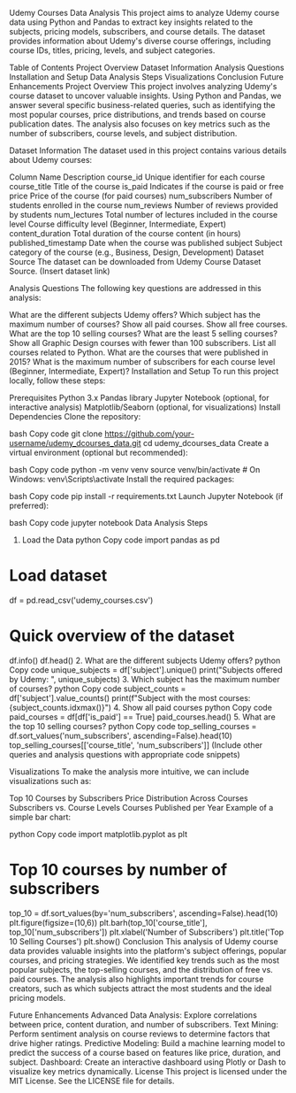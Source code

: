 Udemy Courses Data Analysis
This project aims to analyze Udemy course data using Python and Pandas to extract key insights related to the subjects, pricing models, subscribers, and course details. The dataset provides information about Udemy's diverse course offerings, including course IDs, titles, pricing, levels, and subject categories.

Table of Contents
Project Overview
Dataset Information
Analysis Questions
Installation and Setup
Data Analysis Steps
Visualizations
Conclusion
Future Enhancements
Project Overview
This project involves analyzing Udemy's course dataset to uncover valuable insights. Using Python and Pandas, we answer several specific business-related queries, such as identifying the most popular courses, price distributions, and trends based on course publication dates. The analysis also focuses on key metrics such as the number of subscribers, course levels, and subject distribution.

Dataset Information
The dataset used in this project contains various details about Udemy courses:

Column Name	Description
course_id	Unique identifier for each course
course_title	Title of the course
is_paid	Indicates if the course is paid or free
price	Price of the course (for paid courses)
num_subscribers	Number of students enrolled in the course
num_reviews	Number of reviews provided by students
num_lectures	Total number of lectures included in the course
level	Course difficulty level (Beginner, Intermediate, Expert)
content_duration	Total duration of the course content (in hours)
published_timestamp	Date when the course was published
subject	Subject category of the course (e.g., Business, Design, Development)
Dataset Source
The dataset can be downloaded from Udemy Course Dataset Source. (Insert dataset link)

Analysis Questions
The following key questions are addressed in this analysis:

What are the different subjects Udemy offers?
Which subject has the maximum number of courses?
Show all paid courses.
Show all free courses.
What are the top 10 selling courses?
What are the least 5 selling courses?
Show all Graphic Design courses with fewer than 100 subscribers.
List all courses related to Python.
What are the courses that were published in 2015?
What is the maximum number of subscribers for each course level (Beginner, Intermediate, Expert)?
Installation and Setup
To run this project locally, follow these steps:

Prerequisites
Python 3.x
Pandas library
Jupyter Notebook (optional, for interactive analysis)
Matplotlib/Seaborn (optional, for visualizations)
Install Dependencies
Clone the repository:

bash
Copy code
git clone https://github.com/your-username/udemy_dcourses_data.git
cd udemy_dcourses_data
Create a virtual environment (optional but recommended):

bash
Copy code
python -m venv venv
source venv/bin/activate  # On Windows: venv\Scripts\activate
Install the required packages:

bash
Copy code
pip install -r requirements.txt
Launch Jupyter Notebook (if preferred):

bash
Copy code
jupyter notebook
Data Analysis Steps
1. Load the Data
python
Copy code
import pandas as pd

# Load dataset
df = pd.read_csv('udemy_courses.csv')

# Quick overview of the dataset
df.info()
df.head()
2. What are the different subjects Udemy offers?
python
Copy code
unique_subjects = df['subject'].unique()
print("Subjects offered by Udemy: ", unique_subjects)
3. Which subject has the maximum number of courses?
python
Copy code
subject_counts = df['subject'].value_counts()
print(f"Subject with the most courses: {subject_counts.idxmax()}")
4. Show all paid courses
python
Copy code
paid_courses = df[df['is_paid'] == True]
paid_courses.head()
5. What are the top 10 selling courses?
python
Copy code
top_selling_courses = df.sort_values('num_subscribers', ascending=False).head(10)
top_selling_courses[['course_title', 'num_subscribers']]
(Include other queries and analysis questions with appropriate code snippets)

Visualizations
To make the analysis more intuitive, we can include visualizations such as:

Top 10 Courses by Subscribers
Price Distribution Across Courses
Subscribers vs. Course Levels
Courses Published per Year
Example of a simple bar chart:

python
Copy code
import matplotlib.pyplot as plt

# Top 10 courses by number of subscribers
top_10 = df.sort_values(by='num_subscribers', ascending=False).head(10)
plt.figure(figsize=(10,6))
plt.barh(top_10['course_title'], top_10['num_subscribers'])
plt.xlabel('Number of Subscribers')
plt.title('Top 10 Selling Courses')
plt.show()
Conclusion
This analysis of Udemy course data provides valuable insights into the platform's subject offerings, popular courses, and pricing strategies. We identified key trends such as the most popular subjects, the top-selling courses, and the distribution of free vs. paid courses. The analysis also highlights important trends for course creators, such as which subjects attract the most students and the ideal pricing models.

Future Enhancements
Advanced Data Analysis: Explore correlations between price, content duration, and number of subscribers.
Text Mining: Perform sentiment analysis on course reviews to determine factors that drive higher ratings.
Predictive Modeling: Build a machine learning model to predict the success of a course based on features like price, duration, and subject.
Dashboard: Create an interactive dashboard using Plotly or Dash to visualize key metrics dynamically.
License
This project is licensed under the MIT License. See the LICENSE file for details.

